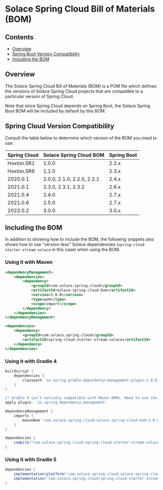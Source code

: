 # Solace Spring Cloud Bill of Materials (BOM)

## Contents

* [Overview](#overview)
* [Spring Boot Version Compatibility](#spring-cloud-version-compatibility)
* [Including the BOM](#including-the-bom)

## Overview

The Solace Spring Cloud Bill of Materials (BOM) is a POM file which defines the versions of Solace Spring Cloud projects that are compatible to a particular version of Spring Cloud.

Note that since Spring Cloud depends on Spring Boot, the Solace Spring Boot BOM will be included by default by this BOM.

## Spring Cloud Version Compatibility

Consult the table below to determine which version of the BOM you need to use:

| Spring Cloud | Solace Spring Cloud BOM    | Spring Boot |
|--------------|----------------------------|-------------|
| Hoxton.SR1   | 1.0.0                      | 2.2.x       |
| Hoxton.SR6   | 1.1.0                      | 2.3.x       |
| 2020.0.1     | 2.0.0, 2.1.0, 2.2.0, 2.2.1 | 2.4.x       |
| 2021.0.1     | 2.3.0, 2.3.1, 2.3.2        | 2.6.x       |
| 2021.0.4     | 2.4.0                      | 2.7.x       |
| 2021.0.6     | 2.5.0                      | 2.7.x       |
| 2022.0.2     | 3.0.0                      | 3.0.x       |

## Including the BOM

In addition to showing how to include the BOM, the following snippets also shows how to use "version-less" Solace dependencies (`spring-cloud-starter-stream-solace` in this case) when using the BOM.

### Using it with Maven
```xml
<dependencyManagement>
    <dependencies>
        <dependency>
            <groupId>com.solace.spring.cloud</groupId>
            <artifactId>solace-spring-cloud-bom</artifactId>
            <version>3.0.0</version>
            <type>pom</type>
            <scope>import</scope>
        </dependency>
    </dependencies>
</dependencyManagement>

<dependencies>
    <dependency>
        <groupId>com.solace.spring.cloud</groupId>
        <artifactId>spring-cloud-starter-stream-solace</artifactId>
    </dependency>
</dependencies>
```

### Using it with Gradle 4
```groovy
buildscript {
    dependencies {
        classpath 'io.spring.gradle:dependency-management-plugin:1.0.8.RELEASE'
    }
}

/* Gradle 4 isn't natively compatible with Maven BOMs. Need to use the Spring's dependency management plugin. */
apply plugin: 'io.spring.dependency-management'

dependencyManagement {
    imports {
        mavenBom "com.solace.spring.cloud:solace-spring-cloud-bom:3.0.0"
    }
}

dependencies {
    compile("com.solace.spring.cloud:spring-cloud-starter-stream-solace")
}
```

### Using it with Gradle 5
```groovy
dependencies {
    implementation(platform("com.solace.spring.cloud:solace-spring-cloud-bom:3.0.0"))
    implementation("com.solace.spring.cloud:spring-cloud-starter-stream-solace")
}
```

